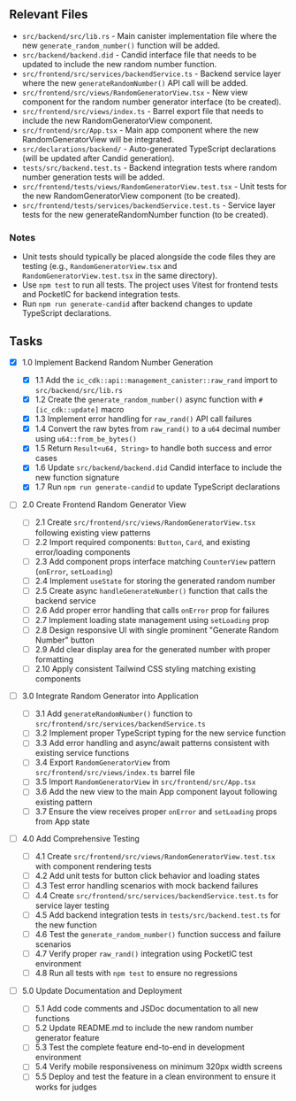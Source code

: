 ## Relevant Files

- `src/backend/src/lib.rs` - Main canister implementation file where the new `generate_random_number()` function will be added.
- `src/backend/backend.did` - Candid interface file that needs to be updated to include the new random number function.
- `src/frontend/src/services/backendService.ts` - Backend service layer where the new `generateRandomNumber()` API call will be added.
- `src/frontend/src/views/RandomGeneratorView.tsx` - New view component for the random number generator interface (to be created).
- `src/frontend/src/views/index.ts` - Barrel export file that needs to include the new RandomGeneratorView component.
- `src/frontend/src/App.tsx` - Main app component where the new RandomGeneratorView will be integrated.
- `src/declarations/backend/` - Auto-generated TypeScript declarations (will be updated after Candid generation).
- `tests/src/backend.test.ts` - Backend integration tests where random number generation tests will be added.
- `src/frontend/tests/views/RandomGeneratorView.test.tsx` - Unit tests for the new RandomGeneratorView component (to be created).
- `src/frontend/tests/services/backendService.test.ts` - Service layer tests for the new generateRandomNumber function (to be created).

### Notes

- Unit tests should typically be placed alongside the code files they are testing (e.g., `RandomGeneratorView.tsx` and `RandomGeneratorView.test.tsx` in the same directory).
- Use `npm test` to run all tests. The project uses Vitest for frontend tests and PocketIC for backend integration tests.
- Run `npm run generate-candid` after backend changes to update TypeScript declarations.

## Tasks

- [x] 1.0 Implement Backend Random Number Generation

  - [x] 1.1 Add the `ic_cdk::api::management_canister::raw_rand` import to `src/backend/src/lib.rs`
  - [x] 1.2 Create the `generate_random_number()` async function with `#[ic_cdk::update]` macro
  - [x] 1.3 Implement error handling for `raw_rand()` API call failures
  - [x] 1.4 Convert the raw bytes from `raw_rand()` to a `u64` decimal number using `u64::from_be_bytes()`
  - [x] 1.5 Return `Result<u64, String>` to handle both success and error cases
  - [x] 1.6 Update `src/backend/backend.did` Candid interface to include the new function signature
  - [x] 1.7 Run `npm run generate-candid` to update TypeScript declarations

- [ ] 2.0 Create Frontend Random Generator View

  - [ ] 2.1 Create `src/frontend/src/views/RandomGeneratorView.tsx` following existing view patterns
  - [ ] 2.2 Import required components: `Button`, `Card`, and existing error/loading components
  - [ ] 2.3 Add component props interface matching `CounterView` pattern (`onError`, `setLoading`)
  - [ ] 2.4 Implement `useState` for storing the generated random number
  - [ ] 2.5 Create async `handleGenerateNumber()` function that calls the backend service
  - [ ] 2.6 Add proper error handling that calls `onError` prop for failures
  - [ ] 2.7 Implement loading state management using `setLoading` prop
  - [ ] 2.8 Design responsive UI with single prominent "Generate Random Number" button
  - [ ] 2.9 Add clear display area for the generated number with proper formatting
  - [ ] 2.10 Apply consistent Tailwind CSS styling matching existing components

- [ ] 3.0 Integrate Random Generator into Application

  - [ ] 3.1 Add `generateRandomNumber()` function to `src/frontend/src/services/backendService.ts`
  - [ ] 3.2 Implement proper TypeScript typing for the new service function
  - [ ] 3.3 Add error handling and async/await patterns consistent with existing service functions
  - [ ] 3.4 Export `RandomGeneratorView` from `src/frontend/src/views/index.ts` barrel file
  - [ ] 3.5 Import `RandomGeneratorView` in `src/frontend/src/App.tsx`
  - [ ] 3.6 Add the new view to the main App component layout following existing pattern
  - [ ] 3.7 Ensure the view receives proper `onError` and `setLoading` props from App state

- [ ] 4.0 Add Comprehensive Testing

  - [ ] 4.1 Create `src/frontend/src/views/RandomGeneratorView.test.tsx` with component rendering tests
  - [ ] 4.2 Add unit tests for button click behavior and loading states
  - [ ] 4.3 Test error handling scenarios with mock backend failures
  - [ ] 4.4 Create `src/frontend/src/services/backendService.test.ts` for service layer testing
  - [ ] 4.5 Add backend integration tests in `tests/src/backend.test.ts` for the new function
  - [ ] 4.6 Test the `generate_random_number()` function success and failure scenarios
  - [ ] 4.7 Verify proper `raw_rand()` integration using PocketIC test environment
  - [ ] 4.8 Run all tests with `npm test` to ensure no regressions

- [ ] 5.0 Update Documentation and Deployment
  - [ ] 5.1 Add code comments and JSDoc documentation to all new functions
  - [ ] 5.2 Update README.md to include the new random number generator feature
  - [ ] 5.3 Test the complete feature end-to-end in development environment
  - [ ] 5.4 Verify mobile responsiveness on minimum 320px width screens
  - [ ] 5.5 Deploy and test the feature in a clean environment to ensure it works for judges
